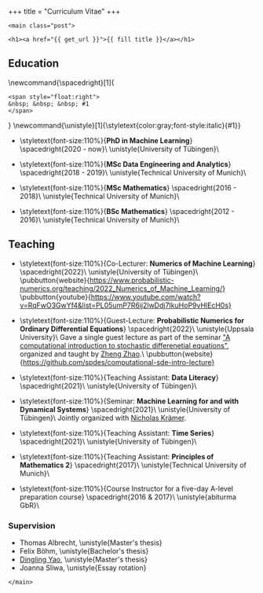 +++
title = "Curriculum Vitae"
+++

~~~
<main class="post">
~~~

~~~
<h1><a href="{{ get_url }}">{{ fill title }}</a></h1>
~~~

## Education

\newcommand{\spacedright}[1]{
  ~~~
  <span style="float:right">
  &nbsp; &nbsp; &nbsp; #1
  </span>
  ~~~
}
\newcommand{\unistyle}[1]{\styletext{color:gray;font-style:italic}{#1}}

- \styletext{font-size:110%}{**PhD in Machine Learning**}
  \spacedright{2020 - now}\\
  \unistyle{University of Tübingen}\\

- \styletext{font-size:110%}{**MSc Data Engineering and Analytics**}
  \spacedright{2018 - 2019}\\
  \unistyle{Technical University of Munich}\\

- \styletext{font-size:110%}{**MSc Mathematics**}
  \spacedright{2016 - 2018}\\
  \unistyle{Technical University of Munich}\\

- \styletext{font-size:110%}{**BSc Mathematics**}
  \spacedright{2012 - 2016}\\
  \unistyle{Technical University of Munich}\\


## Teaching

- \styletext{font-size:110%}{Co-Lecturer: **Numerics of Machine Learning**}
  \spacedright{2022}\\
  \unistyle{University of Tübingen}\\
  \pubbutton{website}{https://www.probabilistic-numerics.org/teaching/2022_Numerics_of_Machine_Learning/}
  \pubbutton{youtube}{https://www.youtube.com/watch?v=RqFwO3GwYf4&list=PL05umP7R6ij2lwDdj7IkuHoP9vHlEcH0s}

- \styletext{font-size:110%}{Guest-Lecture: **Probabilistic Numerics for Ordinary Differential Equations**}
  \spacedright{2022}\\
  \unistyle{Uppsala University}\\
  Gave a single guest lecture as part of the seminar
  ["A computational introduction to stochastic differenetial equations"](https://github.com/spdes/computational-sde-intro-lecture),
  organized and taught by [Zheng Zhao](https://zz.zabemon.com/).\\
  \pubbutton{website}{https://github.com/spdes/computational-sde-intro-lecture}

- \styletext{font-size:110%}{Teaching Assistant: **Data Literacy**}
  \spacedright{2021}\\
  \unistyle{University of Tübingen}\\

- \styletext{font-size:110%}{Seminar: **Machine Learning for and with Dynamical Systems**}
  \spacedright{2021}\\
  \unistyle{University of Tübingen}\\
  Jointly organized with [Nicholas Krämer](https://pnkraemer.github.io/).

- \styletext{font-size:110%}{Teaching Assistant: **Time Series**}
  \spacedright{2021}\\
  \unistyle{University of Tübingen}\\

- \styletext{font-size:110%}{Teaching Assistant: **Principles of Mathematics 2**}
  \spacedright{2017}\\
  \unistyle{Technical University of Munich}\\

- \styletext{font-size:110%}{Course Instructor for a five-day A-level preparation course}
  \spacedright{2016 & 2017}\\
  \unistyle{abiturma GbR}\\

### Supervision
- Thomas Albrecht,
  \unistyle{Master's thesis}
- Felix Böhm,
  \unistyle{Bachelor's thesis}
- [Dingling Yao](https://al.is.mpg.de/person/dyao),
  \unistyle{Master's thesis}
- Joanna Sliwa,
  \unistyle{Essay rotation}


~~~
</main>
~~~
